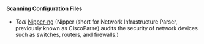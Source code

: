 
#### Scanning Configuration Files

  * *Tool* [Nipper-ng](http://tools.kali.org/reporting-tools/nipper-ng) (Nipper (short for Network Infrastructure Parser, previously known as CiscoParse) audits the security of network devices such as switches, routers, and firewalls.)
